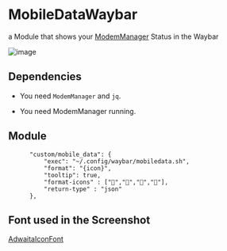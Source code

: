 # MobileDataWaybar
a Module that shows your [ModemManager](https://github.com/freedesktop/ModemManager) Status in the Waybar


![image](https://github.com/user-attachments/assets/8a5b341f-88c8-405a-8389-065a75cf7513)



## Dependencies

* You need ```ModemManager``` and ```jq```.

* You need ModemManager running.


## Module

```jsonc
      "custom/mobile_data": {
          "exec": "~/.config/waybar/mobiledata.sh",
          "format": "{icon}",
          "tooltip": true,
          "format-icons" : ["","","",""],
          "return-type" : "json"
      },
```

## Font used in the Screenshot

[AdwaitaIconFont](https://github.com/lollar1337/AdwaitaIconFont)


